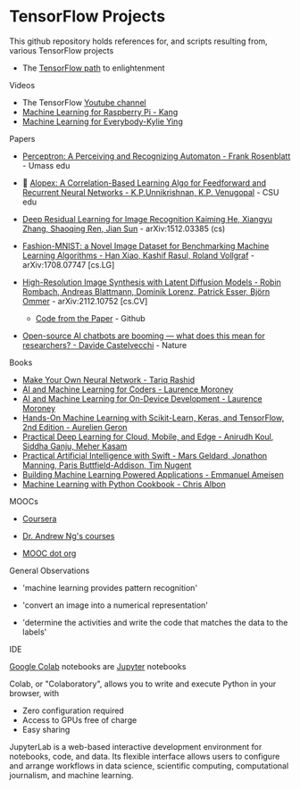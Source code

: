 # TensorFlow Projects

This github repository holds references for, and scripts resulting from, various TensorFlow projects

* The [TensorFlow path](https://www.tensorflow.org/resources/learn-ml) to enlightenment

Videos 

* The TensorFlow [Youtube channel](https://www.youtube.com/tensorflow)
* [Machine Learning for Raspberry Pi - Kang](https://www.youtube.com/@TensorFlow/videos)
* [Machine Learning for Everybody-Kylie Ying](https://youtu.be/i_LwzRVP7bg)

Papers

* [Perceptron: A Perceiving and Recognizing Automaton - Frank Rosenblatt](https://blogs.umass.edu/brain-wars/files/2016/03/rosenblatt-1957.pdf) - Umass edu

* :wolf: [Alopex: A Correlation-Based Learning Algo for Feedforward and Recurrent Neural Networks - K.P.Unnikrishnan, K.P. Venugopal](https://www.cs.colostate.edu/~anderson/cs545/notebooks/Alopex.pdf) - CSU edu 

* [Deep Residual Learning for Image Recognition Kaiming He, Xiangyu Zhang, Shaoqing Ren, Jian Sun](https://arxiv.org/abs/1512.03385) - arXiv:1512.03385 (cs)

* [Fashion-MNIST: a Novel Image Dataset for Benchmarking Machine Learning Algorithms - Han Xiao, Kashif Rasul, Roland Vollgraf](https://arxiv.org/abs/1708.07747) - arXiv:1708.07747 [cs.LG]

* [High-Resolution Image Synthesis with Latent Diffusion Models - Robin Rombach, Andreas Blattmann, Dominik Lorenz, Patrick Esser, Björn Ommer](https://arxiv.org/abs/2112.10752) - arXiv:2112.10752 [cs.CV]

  * [Code from the Paper](https://github.com/CompVis/latent-diffusion) - Github

* [Open-source AI chatbots are booming — what does this mean for researchers? - Davide Castelvecchi](https://www.nature.com/articles/d41586-023-01970-6) - Nature

Books

* [Make Your Own Neural Network - Tariq Rashid](https://github.com/makeyourownneuralnetwork)
* [AI and Machine Learning for Coders - Laurence Moroney](https://www.oreilly.com/library/view/ai-and-machine/9781492078180/)
* [AI and Machine Learning for On-Device Development -  Laurence Moroney](https://www.oreilly.com/library/view/ai-and-machine/9781098101732/?_gl=1*1sy96x5*_ga*MTQzMzMyNjk5MC4xNjg3MTk2NDY4*_ga_092EL089CH*MTY4NzE5NjQ2OC4xLjEuMTY4NzE5Nzk4NS41OS4wLjA.)
* [Hands-On Machine Learning with Scikit-Learn, Keras, and TensorFlow, 2nd Edition - Aurelien Geron](https://www.oreilly.com/library/view/hands-on-machine-learning/9781492032632/)
* [Practical Deep Learning for Cloud, Mobile, and Edge - Anirudh Koul, Siddha Ganju, Meher Kasam](https://www.oreilly.com/library/view/practical-deep-learning/9781492034858/)
* [Practical Artificial Intelligence with Swift - Mars Geldard, Jonathon Manning, Paris Buttfield-Addison, Tim Nugent](https://www.oreilly.com/library/view/practical-artificial-intelligence/9781492044802/)
* [Building Machine Learning Powered Applications - Emmanuel Ameisen](https://www.oreilly.com/library/view/building-machine-learning/9781492045106/?_gl=1*cy5rgq*_ga*NjI2NjUxOTE2LjE2ODc2NjgwODc.*_ga_092EL089CH*MTY4NzY2ODA4Ny4xLjAuMTY4NzY2ODA5NC41My4wLjA.)
* [Machine Learning with Python Cookbook - Chris Albon](https://www.oreilly.com/library/view/machine-learning-with/9781491989371/)

MOOCs

* [Coursera](https://www.coursera.org)

* [Dr. Andrew Ng's courses](https://www.andrewng.org/courses/)

* [MOOC dot org](https://www.mooc.org)

General Observations

* 'machine learning provides pattern recognition'

* 'convert an image into a numerical representation'

* 'determine the activities and write the code that matches the data to the labels'

IDE

[Google Colab](https://colab.research.google.com) notebooks are [Jupyter](https://jupyter.org) notebooks 

Colab, or "Colaboratory", allows you to write and execute Python in your browser, with
- Zero configuration required
- Access to GPUs free of charge
- Easy sharing

JupyterLab is a web-based interactive development environment for notebooks, code, and data. Its flexible interface allows users to configure and arrange workflows in data science, scientific computing, computational journalism, and machine learning. 

